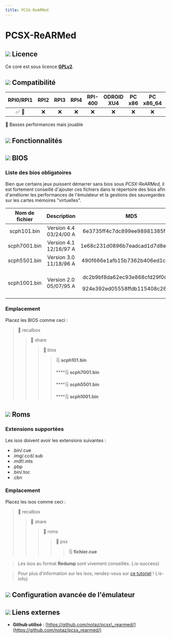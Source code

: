 ```yaml
---
title: PCSX-ReARMed
---
```


# PCSX-ReARMed



## ![](/migration-images/emulateurs/consoles-de-salon/playstation-1/gerald-g-parchment-background-or-border-5.svg) Licence

Ce core est sous licence [**GPLv2**](https://github.com/notaz/pcsx_rearmed/blob/master/COPYING).

## ![](/migration-images/emulateurs/consoles-de-salon/playstation-1/compatibility.png) Compatibilité

| RPI0/RPI1 | RPI2 | RPI3 | RPI4 | RPI-400 | ODROID XU4 | PC x86 | PC x86\_64 | ODROID GO |
| :---: | :---: | :---: | :---: | :---: | :---: | :---: | :---: | :---: |
| ✅ 🐌 | ❌ | ❌ | ❌ | ❌ | ❌ | ❌ | ❌ | ❌ |

🐌 Basses performances mais jouable

## ![](/migration-images/emulateurs/consoles-de-salon/playstation-1/cogwheel-145804_640.png) Fonctionnalités



## ![](/migration-images/emulateurs/consoles-de-salon/playstation-1/tqfp32.svg) BIOS

### Liste des bios obligatoires

Bien que certains jeux puissent démarrer sans bios sous _PCSX-ReARMed,_ il est fortement conseillé d'ajouter ces fichiers dans le répertoire des bios afin d'améliorer les performances de l'émulateur et la gestions des sauvegardes sur les cartes mémoires "virtuelles".

<table>
  <thead>
    <tr>
      <th style="text-align:center"><b>Nom de fichier</b>
      </th>
      <th style="text-align:center">Description</th>
      <th style="text-align:center">MD5</th>
      <th style="text-align:center">Fourni</th>
    </tr>
  </thead>
  <tbody>
    <tr>
      <td style="text-align:center">scph101.bin</td>
      <td style="text-align:center">Version 4.4 03/24/00 A</td>
      <td style="text-align:center">6e3735ff4c7dc899ee98981385f6f3d0</td>
      <td style="text-align:center">&#x274C;</td>
    </tr>
    <tr>
      <td style="text-align:center">scph7001.bin</td>
      <td style="text-align:center">Version 4.1 12/16/97 A</td>
      <td style="text-align:center">1e68c231d0896b7eadcad1d7d8e76129</td>
      <td style="text-align:center">&#x274C;</td>
    </tr>
    <tr>
      <td style="text-align:center">scph5501.bin</td>
      <td style="text-align:center">Version 3.0 11/18/96 A</td>
      <td style="text-align:center">490f666e1afb15b7362b406ed1cea246</td>
      <td style="text-align:center">&#x274C;</td>
    </tr>
    <tr>
      <td style="text-align:center">scph1001.bin</td>
      <td style="text-align:center">Version 2.0 05/07/95 A</td>
      <td style="text-align:center">
        <p>dc2b9bf8da62ec93e868cfd29f0d067d</p>
        <p>924e392ed05558ffdb115408c263dccf</p>
      </td>
      <td style="text-align:center">&#x274C;</td>
    </tr>
  </tbody>
</table>

### Emplacement

Placez les BIOS comme ceci :

> 📁 recalbox
>
> > 📁 share
> >
> > > 📁 bios
> > >
> > > > 🗒 **scph101.bin**
> > > >
> > > > \*\*\*\*🗒 **scph7001.bin**
> > > >
> > > > \*\*\*\*🗒 **scph5501.bin**
> > > >
> > > > \*\*\*\*🗒 **scph1001.bin**

## ![](/migration-images/emulateurs/consoles-de-salon/playstation-1/rom-30098_640.png) Roms

### **Extensions supportées**

Les isos doivent avoir les extensions suivantes :

* .bin/.cue
* .img/.ccd/.sub
* .mdf/.mts
* .pbp
* .bin/.toc
* .cbn

### Emplacement

Placez les isos comme ceci :

> 📁 recalbox
>
> > 📁 share
> >
> > > 📁 roms
> > >
> > > > 📁 psx
> > > >
> > > > > 🗒 **fichier.cue**


>Les isos au format **Redump** sont vivement conseillés.
{.is-success}


>Pour plus d'information sur les isos, rendez-vous sur [ce tutoriel](/fr/tutoriels/jeux/generalite/les-roms-et-les-isos) !
{.is-info}

## ![](/migration-images/emulateurs/consoles-de-salon/playstation-1/hammer-28636_640.png) Configuration avancée de l'émulateur



## ![](/migration-images/emulateurs/consoles-de-salon/playstation-1/kisspng-web-development-world-wide-web-computer-icons-webs-world-wide-web-icon-png-5ab05c24477216.4540070115215073642927.png) Liens externes

* **Github utilisé** : [https://github.com/notaz/pcsx\_rearmed/](https://github.com/notaz/pcsx_rearmed/)

